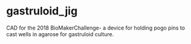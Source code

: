 # gastruloid_jig
CAD for the 2018 BioMakerChallenge- a device for holding pogo pins to cast wells in agarose for gastruloid culture.
